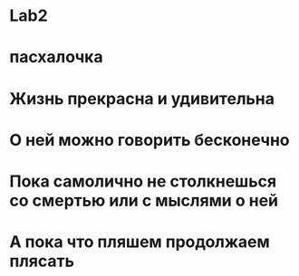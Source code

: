 # Lab2
# пасхалочка 
# Жизнь прекрасна и удивительна
# О ней можно говорить бесконечно
# Пока самолично не столкнешься со смертью или с мыслями о ней
# А пока что пляшем продолжаем плясать